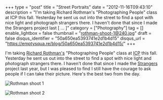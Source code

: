 +++
type = "post"
title = "Street Portraits"
date = "2012-11-16T09:43:10"
description = "I'm taking Richard Rothman's \"Photographing People\" class at ICP this fall. Yesterday he sent us out into the street to find a spot with nice light and photograph strangers there. I haven't done that since I made the Strangers project last [ ... ]"
category = ["Photography"]
tag = []
enable_lightbox = false
thumbnail = "rothman-shoot-1@240.jpg"
draft = false
disqus_identifier = "50a650ea5393741e2d1b4d15"
disqus_url = "https://emptysqua.re/blog/50a650ea5393741e2d1b4d15/"
+++

<p>I'm taking <a href="http://www.richardrothman.com/">Richard Rothman's</a> "Photographing People" class at <a href="http://icp.org/">ICP</a> this fall. Yesterday he sent us out into the street to find a spot with nice light and photograph strangers there. I haven't done that since I made the <a href="http://www.emptysquare.net/photography/lower-east-side/">Strangers</a> project last year, but I was pleased to find I still have the courage to ask people if I can take their picture. Here's the best two from the day.</p>
<p><img style="display:block; margin-left:auto; margin-right:auto;" src="rothman-shoot-1.jpg" alt="Rothman shoot 1" title="rothman-shoot-1.jpg" border="0"   /></p>
<p><img style="display:block; margin-left:auto; margin-right:auto;" src="rothman-shoot-2.jpg" alt="Rothman shoot 2" title="rothman-shoot-2.jpg" border="0"   /></p>
